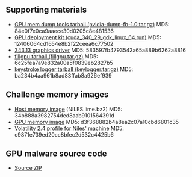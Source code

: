## Supporting materials
- [GPU mem dump tools tarball (nvidia-dump-fb-1.0.tar.gz)](materials/nvidia-dump-fb-1.0.tar.gz) MD5: 84e0f7e0ca9aaece30d0205c8e481536
- [GPU deployment kit (cuda_340_29_gdk_linux_64.run)](cuda_340_29_gdk_linux_64.run) MD5: 12406064cd1654e8b2f22ceea6c77502
- [343.13 graphics driver](https://www.dropbox.com/s/w1a0pkkedlocst7/NVIDIA-Linux-x86_64-343.13.run?dl=0) MD5: 583597fb4793542a65a889b6262a8816
- [fillgpu tarball (fillgpu.tar.gz)](fillgpu.tar.gz) MD5: 6c25fea7a9e832a00a5f0839eb2827b5
- [keystroke logger tarball (keylogger.tar.gz)](keylogger.tar.gz) MD5: ba234b4aa961b8ad83ffab8a926ef939

## Challenge memory images
- [Host memory image](https://www.dropbox.com/s/smyuaoj49ap9dfl/NILES.lime.bz2?dl=0) (NILES.lime.bz2) MD5: 34b888a3982754ded8aab9101564391d
- [GPU memory image](https://www.dropbox.com/s/klkn706yndwadbg/NILES.gpu.bz2?dl=0)  MD5: d3f368882b4a8ea2c07a10cbd6801c35 
- [Volatility 2.4 profile for Niles' machine](Xubuntu1404.zip) MD5: c9871e739ed20cc8bfec2d532c4425b6

## GPU malware source code
- [Source ZIP](source.zip)
